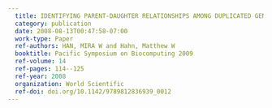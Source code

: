 ```yaml
---
  title: IDENTIFYING PARENT-DAUGHTER RELATIONSHIPS AMONG DUPLICATED GENES
  category: publication
  date: 2008-08-13T00:47:58-07:00
  work-type: Paper
  ref-authors: HAN, MIRA W and Hahn, Matthew W
  booktitle: Pacific Symposium on Biocomputing 2009
  ref-volume: 14
  ref-pages: 114--125
  ref-year: 2008
  organization: World Scientific
  ref-doi: doi.org/10.1142/9789812836939_0012
---
```

